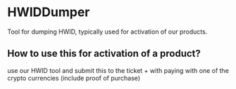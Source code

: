 # HWIDDumper
Tool for dumping HWID, typically used for activation of our products.

## How to use this for activation of a product?

use our HWID tool and submit this to the ticket + with paying with one of the crypto currencies (include proof of purchase)
